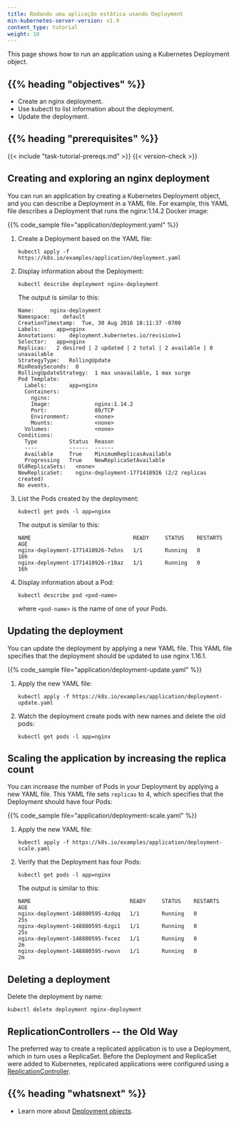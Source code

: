 ```yaml
---
title: Rodando uma aplicação estática usando Deployment
min-kubernetes-server-version: v1.9
content_type: tutorial
weight: 10
---
```


<!-- overview -->

This page shows how to run an application using a Kubernetes Deployment object.

## {{% heading "objectives" %}}

- Create an nginx deployment.
- Use kubectl to list information about the deployment.
- Update the deployment.

## {{% heading "prerequisites" %}}

{{< include "task-tutorial-prereqs.md" >}} {{< version-check >}}

<!-- lessoncontent -->

## Creating and exploring an nginx deployment

You can run an application by creating a Kubernetes Deployment object, and you
can describe a Deployment in a YAML file. For example, this YAML file describes
a Deployment that runs the nginx:1.14.2 Docker image:

{{% code_sample file="application/deployment.yaml" %}}

1. Create a Deployment based on the YAML file:

   ```shell
   kubectl apply -f https://k8s.io/examples/application/deployment.yaml
   ```

1. Display information about the Deployment:

   ```shell
   kubectl describe deployment nginx-deployment
   ```

   The output is similar to this:

   ```
   Name:     nginx-deployment
   Namespace:    default
   CreationTimestamp:  Tue, 30 Aug 2016 18:11:37 -0700
   Labels:     app=nginx
   Annotations:    deployment.kubernetes.io/revision=1
   Selector:   app=nginx
   Replicas:   2 desired | 2 updated | 2 total | 2 available | 0 unavailable
   StrategyType:   RollingUpdate
   MinReadySeconds:  0
   RollingUpdateStrategy:  1 max unavailable, 1 max surge
   Pod Template:
     Labels:       app=nginx
     Containers:
       nginx:
       Image:              nginx:1.14.2
       Port:               80/TCP
       Environment:        <none>
       Mounts:             <none>
     Volumes:              <none>
   Conditions:
     Type          Status  Reason
     ----          ------  ------
     Available     True    MinimumReplicasAvailable
     Progressing   True    NewReplicaSetAvailable
   OldReplicaSets:   <none>
   NewReplicaSet:    nginx-deployment-1771418926 (2/2 replicas created)
   No events.
   ```

1. List the Pods created by the deployment:

   ```shell
   kubectl get pods -l app=nginx
   ```

   The output is similar to this:

   ```
   NAME                                READY     STATUS    RESTARTS   AGE
   nginx-deployment-1771418926-7o5ns   1/1       Running   0          16h
   nginx-deployment-1771418926-r18az   1/1       Running   0          16h
   ```

1. Display information about a Pod:

   ```shell
   kubectl describe pod <pod-name>
   ```

   where `<pod-name>` is the name of one of your Pods.

## Updating the deployment

You can update the deployment by applying a new YAML file. This YAML file
specifies that the deployment should be updated to use nginx 1.16.1.

{{% code_sample file="application/deployment-update.yaml" %}}

1. Apply the new YAML file:

   ```shell
   kubectl apply -f https://k8s.io/examples/application/deployment-update.yaml
   ```

1. Watch the deployment create pods with new names and delete the old pods:

   ```shell
   kubectl get pods -l app=nginx
   ```

## Scaling the application by increasing the replica count

You can increase the number of Pods in your Deployment by applying a new YAML
file. This YAML file sets `replicas` to 4, which specifies that the Deployment
should have four Pods:

{{% code_sample file="application/deployment-scale.yaml" %}}

1. Apply the new YAML file:

   ```shell
   kubectl apply -f https://k8s.io/examples/application/deployment-scale.yaml
   ```

1. Verify that the Deployment has four Pods:

   ```shell
   kubectl get pods -l app=nginx
   ```

   The output is similar to this:

   ```
   NAME                               READY     STATUS    RESTARTS   AGE
   nginx-deployment-148880595-4zdqq   1/1       Running   0          25s
   nginx-deployment-148880595-6zgi1   1/1       Running   0          25s
   nginx-deployment-148880595-fxcez   1/1       Running   0          2m
   nginx-deployment-148880595-rwovn   1/1       Running   0          2m
   ```

## Deleting a deployment

Delete the deployment by name:

```shell
kubectl delete deployment nginx-deployment
```

## ReplicationControllers -- the Old Way

The preferred way to create a replicated application is to use a Deployment,
which in turn uses a ReplicaSet. Before the Deployment and ReplicaSet were
added to Kubernetes, replicated applications were configured using a
[ReplicationController](/docs/concepts/workloads/controllers/replicationcontroller/).

## {{% heading "whatsnext" %}}

- Learn more about [Deployment objects](/docs/concepts/workloads/controllers/deployment/).
